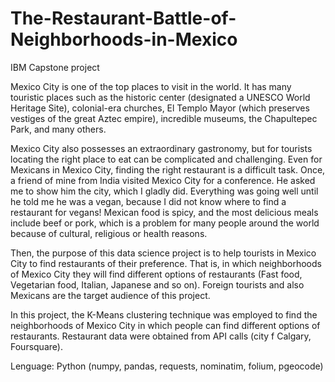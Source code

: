 # The-Restaurant-Battle-of-Neighborhoods-in-Mexico
IBM Capstone project

Mexico City is one of the top places to visit in the world. It has many touristic places such as the historic center (designated a UNESCO World
Heritage Site), colonial-era churches, El Templo Mayor (which preserves vestiges of the great Aztec empire), incredible museums, the Chapultepec Park,
and many others.

Mexico City also possesses an extraordinary gastronomy, but for tourists locating the right place to eat can be complicated and challenging. 
Even for Mexicans in Mexico City, finding the right restaurant is a difficult task.
Once, a friend of mine from India visited Mexico City for a conference. He asked me to show him the city, which I gladly did. Everything was going well
until he told me he was a vegan, because I did not know where to find a restaurant for vegans! Mexican food is spicy, and the most delicious meals
include beef or pork, which is a problem for many people around the world because of cultural, religious or health reasons. 

Then, the purpose of this data science project is to help tourists in Mexico City to find restaurants of their preference. 
That is, in which neighborhoods of Mexico City they will find different options of restaurants (Fast food, Vegetarian food, Italian, Japanese and so on). 
Foreign tourists and also Mexicans are the target audience of this project.

In this project, the K-Means clustering technique was employed to find the neighborhoods of Mexico City in which people can find different options of restaurants. 
Restaurant data were obtained from API calls (city f Calgary, Foursquare). 

Lenguage: Python (numpy, pandas, requests, nominatim, folium, pgeocode)
